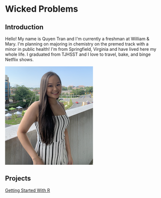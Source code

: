 # Wicked Problems

## Introduction

Hello! My name is Quyen Tran and I'm currently a freshman at William & Mary. I'm planning on majoring in chemistry on the premed track with a minor in public health!
I'm from Springfield, Virginia and have lived here my whole life. I graduated from TJHSST and I love to travel, bake, and binge Netflix shows. 

![](me.png)

## Projects
[Getting Started With R](gettingstarted.md)
